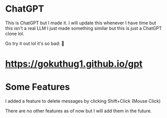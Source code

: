 # ChatGPT
This is ChatGPT but I made it. I will update this whenever I have time but this isn't a real LLM I just made something similar but this is just a ChatGPT clone lol.

Go try it out lol it's so bad: 🔽

# https://gokuthug1.github.io/gpt

# Some Features
I added a feature to delete messages by clicking Shift+Click (Mouse Click)

There are no other features as of now but I will add them in the future.
